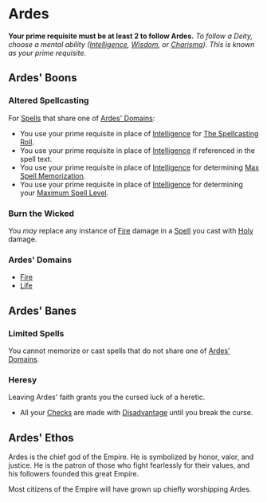 # Ardes
**Your prime requisite must be at least 2 to follow Ardes.**
*To follow a Deity, choose a mental ability ([Intelligence](../../../Player%20Characters/Chosen%20Statistics/Intelligence.md), [Wisdom](../../../Player%20Characters/Chosen%20Statistics/Wisdom.md), or [Charisma](../../../Player%20Characters/Chosen%20Statistics/Charisma.md)). This is known as your prime requisite.*
## Ardes' Boons
### Altered Spellcasting
For [Spells](../../Spells.md) that share one of [Ardes' Domains](#Ardes'%20Domains):
- You use your prime requisite in place of [Intelligence](../../../../Player%20Characters/Chosen%20Statistics/Intelligence.md) for [The Spellcasting Roll](../../Spellcasting.md#The%20Spellcasting%20Roll).
- You use your prime requisite in place of [Intelligence](../../../../Player%20Characters/Chosen%20Statistics/Intelligence.md) if referenced in the spell text.
- You use your prime requisite in place of [Intelligence](../../../../Player%20Characters/Chosen%20Statistics/Intelligence.md) for determining [Max Spell Memorization](../../Spell%20Memorization.md).
- You use your prime requisite in place of [Intelligence](../../../../Player%20Characters/Chosen%20Statistics/Intelligence.md) for determining your [Maximum Spell Level](../../Spell%20Level.md#Max%20Spell%20Level).
### Burn the Wicked
You *may* replace any instance of [Fire](../../Spell%20Domains/Fire.md) damage in a [Spell](../../Spells.md) you cast with [Holy](../../../../Damage%20Types/Holy.md) damage.
### Ardes' Domains
- [Fire](../../Spell%20Domains/Fire.md)
- [Life](../../Spell%20Domains/Life.md)
## Ardes' Banes
### Limited Spells
You cannot memorize or cast spells that do not share one of [Ardes' Domains](#Ardes'%20Domains).
### Heresy
Leaving Ardes' faith grants you the cursed luck of a heretic.
- All your [Checks](../../../../Game%20Procedures/Check.md) are made with [Disadvantage](../../../../Game%20Procedures/Dice%20Rolls/Disadvantage.md) until you break the curse.
## Ardes' Ethos
Ardes is the chief god of the Empire. He is symbolized by honor, valor, and justice. He is the patron of those who fight fearlessly for their values, and his followers founded this great Empire.

Most citizens of the Empire will have grown up chiefly worshipping Ardes.